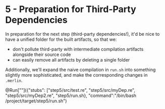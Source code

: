 # 5 - Preparation for Third-Party Dependencies

In preparation for the next step (third-party dependencies!), it'd be nice to
have a unified folder for the built artifacts, so that we:
- don't pollute third-party with intermediate compilation artifacts alongside
their source code
- can easily remove all artifacts by deleting a single folder

Additionally, we'll expand the naive compilation in `run.sh` into something slightly more sophisticated, and make the corresponding changes in `.merlin`.

@Run[""]({"stubs": ["step5/src/test.re", "step5/src/myDep.re", "step5/src/myDep2.re", "step5/run.sh}, "command":"/bin/bash /project/target/step5/run.sh")
